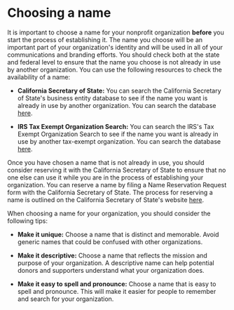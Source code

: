# Choosing a name

It is important to choose a name for your nonprofit organization **before** you start the process of establishing it. The name you choose will be an important part of your organization's identity and will be used in all of your communications and branding efforts. You should check both at the state and federal level to ensure that the name you choose is not already in use by another organization. You can use the following resources to check the availability of a name:

- **California Secretary of State:** You can search the California Secretary of State's business entity database to see if the name you want is already in use by another organization. You can search the database [here](https://bizfileonline.sos.ca.gov/search/business).

- **IRS Tax Exempt Organization Search:** You can search the IRS's Tax Exempt Organization Search to see if the name you want is already in use by another tax-exempt organization. You can search the database [here](https://www.irs.gov/charities-non-profits/search-for-tax-exempt-organizations).

Once you have chosen a name that is not already in use, you should consider reserving it with the California Secretary of State to ensure that no one else can use it while you are in the process of establishing your organization. You can reserve a name by filing a Name Reservation Request form with the California Secretary of State. The process for reserving a name is outlined on the California Secretary of State's website [here](https://www.sos.ca.gov/business-programs/business-entities/name-reservations).

When choosing a name for your organization, you should consider the following tips:

- **Make it unique:** Choose a name that is distinct and memorable. Avoid generic names that could be confused with other organizations.

- **Make it descriptive:** Choose a name that reflects the mission and purpose of your organization. A descriptive name can help potential donors and supporters understand what your organization does.

- **Make it easy to spell and pronounce:** Choose a name that is easy to spell and pronounce. This will make it easier for people to remember and search for your organization.
